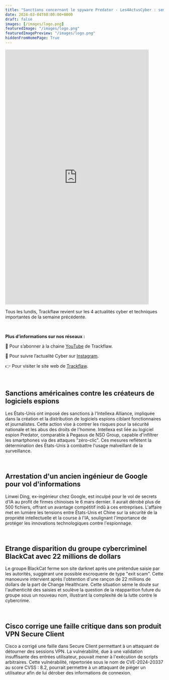 ```yaml
---
title: "Sanctions concernant le spyware Predator - Les4ActusCyber : semaine du 04 mars"
date: 2024-03-04T08:00:00+0000
draft: false
images: [/images/logo.png]
featuredImage: "/images/logo.png"
featuredImagePreview: "/images/logo.png"
hiddenFromHomePage: True
---
```

    
<div class="flex-container">
   <div class="flex-items">
   <iframe width="456" height="811" src="https://www.youtube.com/embed/4EUuW5OEwmc" title="Sanctions concernant le spyware Predator - #Les4ActusCyber : semaine du 04 mars" frameborder="0" allow="accelerometer; autoplay; clipboard-write; encrypted-media; gyroscope; picture-in-picture; web-share" allowfullscreen></iframe>
   </div>

   <div class="flex-items">
      <p>Tous les lundis, Trackflaw revient sur les 4 actualités cyber et techniques importantes de la semaine précédente.</p>
      <br>
      <p><strong>Plus d’informations sur nos réseaux :</strong></p>
      <p>🔴 Pour s’abonner à la chaine <a href="https://www.youtube.com/@trackflaw" target="_blank" rel="noopener noreffer ">YouTube</a> de Trackflaw.</p>
      <p>📸 Pour suivre l’actualité Cyber sur <a href="https://www.instagram.com/trackflaw/" target="_blank" rel="noopener noreffer ">Instagram</a>.</p>
      <p>👉 Pour visiter le site web de <a href="https://trackflaw.com" target="_blank" rel="noopener noreffer ">Trackflaw</a>.</p>
   </div>
</div>

    
<br>

## Sanctions américaines contre les créateurs de logiciels espions

Les États-Unis ont imposé des sanctions à l'Intellexa Alliance, impliquée dans la création et la distribution de logiciels espions ciblant fonctionnaires et journalistes. Cette action vise à contrer les risques pour la sécurité nationale et les abus des droits de l'homme.
Intellexa est liée au logiciel espion Predator, comparable à Pegasus de NSO Group, capable d'infiltrer les smartphones via des attaques "zéro-clic". Ces mesures reflètent la détermination des États-Unis à combattre l'usage malveillant de la surveillance.


<br>

## Arrestation d'un ancien ingénieur de Google pour vol d'informations

Linwei Ding, ex-ingénieur chez Google, est inculpé pour le vol de secrets d'IA au profit de firmes chinoises le 6 mars dernier. Il aurait dérobé plus de 500 fichiers, offrant un avantage compétitif indû à ces entreprises.
L'affaire met en lumière les tensions entre États-Unis et Chine sur la sécurité de la propriété intellectuelle et la course à l'IA, soulignant l'importance de protéger les innovations technologiques contre l'espionnage.


<br>

## Etrange disparition du groupe cybercriminel BlackCat avec 22 millions de dollars

Le groupe BlackCat ferme son site darknet après une prétendue saisie par les autorités, suggérant une possible escroquerie de type "exit scam". Cette manoeuvre intervient après l'obtention d'une rançon de 22 millions de dollars de la part de Change Healthcare.
Cette situation sème le doute sur l'authenticité des saisies et soulève la question de la réapparition future du groupe sous un nouveau nom, illustrant la complexité de la lutte contre le cybercrime.


<br>

## Cisco corrige une faille critique dans son produit VPN Secure Client

Cisco a corrigé une faille dans Secure Client permettant à un attaquant de détourner des sessions VPN. La vulnérabilité, due à une validation insuffisante des entrées utilisateur, pouvait mener à l'exécution de scripts arbitraires.
Cette vulnérabilité, répertoriée sous le nom de CVE-2024-20337 au score CVSS : 8.2, pourrait permettre à un attaquant de piéger un utilisateur afin de lui dérober des informations de connexion.

